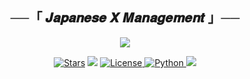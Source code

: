 <h2 align="center">
    ──「 𝑱𝒂𝒑𝒂𝒏𝒆𝒔𝒆 𝑿 𝑴𝒂𝒏𝒂𝒈𝒆𝒎𝒆𝒏𝒕 」──
</h2>

<p align="center">
  <img src="https://telegra.ph/file/80f57fb168d1d1b167fdf.png">
</p>

<p align="center">
<a href="https://github.com/shizukaaxd/SHIZUKA-X-MUSIC/stargazers"><img src="https://img.shields.io/github/stars/shizukaaxd/SHIZUKA-X-MUSIC?color=black&logo=github&logoColor=black&style=for-the-badge" alt="Stars" /></a>
<a href="https://github.com/shizukaaxd/SHIZUKA-X-MUSIC/network/members"> <img src="https://img.shields.io/github/forks/shizukaaxd/SHIZUKA-X-MUSIC?color=black&logo=github&logoColor=black&style=for-the-badge" /></a>
<a href="https://github.com/shizukaaxd/SHIZUKA-X-MUSIC/blob/master/LICENSE"> <img src="https://img.shields.io/badge/License-MIT-blueviolet?style=for-the-badge" alt="License" /> </a>
<a href="https://www.python.org/"> <img src="https://img.shields.io/badge/Written%20in-Python-orange?style=for-the-badge&logo=python" alt="Python" /> </a>
<a href="https://github.com/shizukaaxd/SHIZUKA-X-MUSIC/commits/shizukaaxd"> <img src="https://img.shields.io/github/last-commit/shizukaaxd/SHIZUKA-X-MUSIC?color=blue&logo=github&logoColor=green&style=for-the-badge" /></a>
</p>
